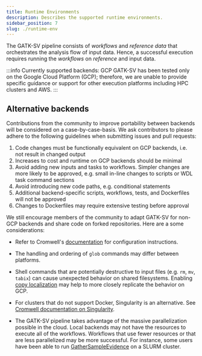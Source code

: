 ```yaml
---
title: Runtime Environments
description: Describes the supported runtime environments.
sidebar_position: 7
slug: ./runtime-env
---
```


The GATK-SV pipeline consists of _workflows_ and _reference data_ that
orchestrates the analysis flow of input data. Hence, a successful
execution requires running the _workflows_ on _reference_ and input data.

:::info Currently supported backends: GCP
GATK-SV has been tested only on the Google Cloud Platform (GCP); 
therefore, we are unable to provide specific guidance or support 
for other execution platforms including HPC clusters and AWS.
:::

## Alternative backends

Contributions from the community to improve portability between backends 
will be considered on a case-by-case-basis. We ask contributors to 
please adhere to the following guidelines when submitting issues and pull requests:

1. Code changes must be functionally equivalent on GCP backends, i.e. not result in changed output
2. Increases to cost and runtime on GCP backends should be minimal
3. Avoid adding new inputs and tasks to workflows. Simpler changes 
   are more likely to be approved, e.g. small in-line changes to scripts or WDL task command sections
4. Avoid introducing new code paths, e.g. conditional statements
5. Additional backend-specific scripts, workflows, tests, and Dockerfiles will not be approved
6. Changes to Dockerfiles may require extensive testing before approval

We still encourage members of the community to adapt GATK-SV for non-GCP backends 
and share code on forked repositories. Here are a some considerations:

- Refer to Cromwell's [documentation](https://cromwell.readthedocs.io/en/stable/backends/Backends/) 
  for configuration instructions.

- The handling and ordering of `glob` commands may differ between platforms.

- Shell commands that are potentially destructive to input files 
  (e.g. `rm`, `mv`, `tabix`) can cause unexpected behavior on shared filesystems. 
  Enabling [copy localization](https://cromwell.readthedocs.io/en/stable/Configuring/#local-filesystem-options) 
  may help to more closely replicate the behavior on GCP.

- For clusters that do not support Docker, Singularity is an alternative. 
  See [Cromwell documentation on Singularity](https://cromwell.readthedocs.io/en/stable/tutorials/Containers/#singularity).

- The GATK-SV pipeline takes advantage of the massive parallelization possible in the cloud. 
  Local backends may not have the resources to execute all of the workflows. 
  Workflows that use fewer resources or that are less parallelized may be more successful. 
  For instance, some users have been able to run [GatherSampleEvidence](#gather-sample-evidence) on a SLURM cluster.
